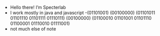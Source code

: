 - Hello there! I’m Specterlab
- I work mostly in java and javascript
-(01101001) (00100000) (01101011 01101110 01101111 01110111) (00100000) (01100010 01101001 01101110 01100001 01110010 01111001)
- not much else of note 
